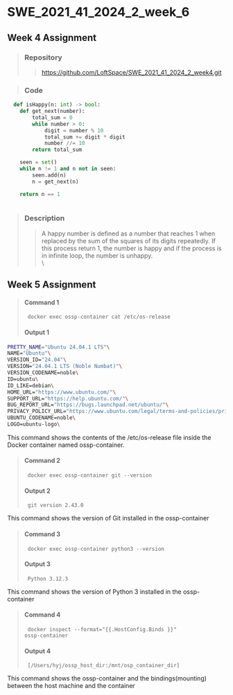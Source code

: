 # SWE_2021_41_2024_2_week_6

## Week 4 Assignment
> ### Repository
> > https://github.com/LoftSpace/SWE_2021_41_2024_2_week4.git

> ### Code
```python
  def isHappy(n: int) -> bool:
    def get_next(number):
        total_sum = 0
        while number > 0:
            digit = number % 10
            total_sum += digit * digit
            number //= 10
        return total_sum

    seen = set()
    while n != 1 and n not in seen:
        seen.add(n)
        n = get_next(n)

    return n == 1
    
```
> ### Description
> > A happy number is defined as a number that reaches 1 when replaced by the sum of the squares of its digits repeatedly. If this process return 1, the number is happy and if the process is in infinite loop, the number is unhappy.
\
\
## Week 5 Assignment
>  #### Command 1
>  <code> docker exec ossp-container cat /etc/os-release </code> 
>  #### Output 1
```bash
PRETTY_NAME="Ubuntu 24.04.1 LTS"\
NAME="Ubuntu"\
VERSION_ID="24.04"\
VERSION="24.04.1 LTS (Noble Numbat)"\
VERSION_CODENAME=noble\
ID=ubuntu\
ID_LIKE=debian\
HOME_URL="https://www.ubuntu.com/"\
SUPPORT_URL="https://help.ubuntu.com/"\
BUG_REPORT_URL="https://bugs.launchpad.net/ubuntu/"\
PRIVACY_POLICY_URL="https://www.ubuntu.com/legal/terms-and-policies/privacy-policy"\
UBUNTU_CODENAME=noble\
LOGO=ubuntu-logo\ 
```

This command shows the contents of the /etc/os-release file inside the Docker container named ossp-container. 
> #### Command 2
> <code> docker exec ossp-container git --version </code>
> #### Output 2
> <code> git version 2.43.0 </code>

This command shows the version of Git installed in the ossp-container

> #### Command 3
> <code> docker exec ossp-container python3 --version </code>
> #### Output 3
> <code> Python 3.12.3 </code>

This command shows the version of Python 3 installed in the ossp-container

> #### Command 4
> <code> docker inspect --format="{{.HostConfig.Binds }}" ossp-container </code>
> #### Output 4
> <code> [/Users/hyj/ossp_host_dir:/mnt/osp_container_dir] </code>

This command shows the ossp-container and the bindings(mounting) between the host machine and the container
  
